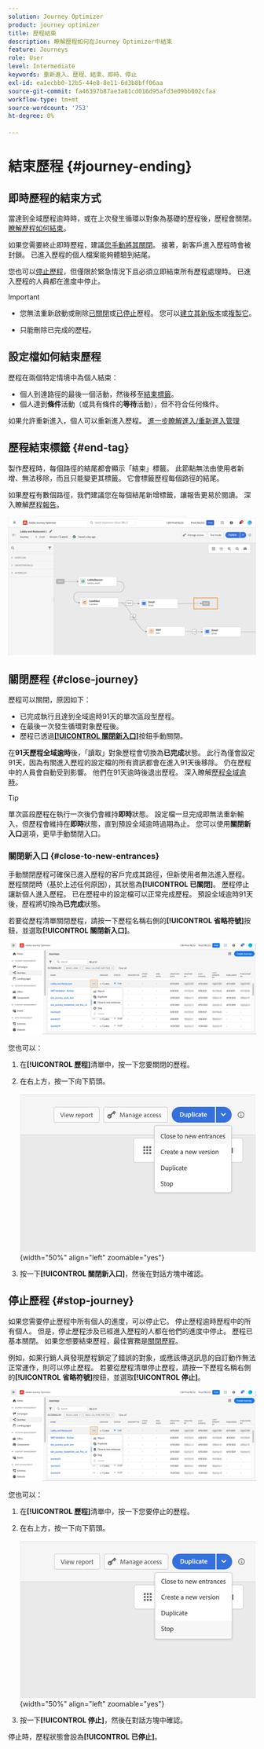 ```yaml
---
solution: Journey Optimizer
product: journey optimizer
title: 歷程結束
description: 瞭解歷程如何在Journey Optimizer中結束
feature: Journeys
role: User
level: Intermediate
keywords: 重新進入、歷程、結束、即時、停止
exl-id: ea1ecbb0-12b5-44e8-8e11-6d3b8bff06aa
source-git-commit: fa46397b87ae3a81cd016d95afd3e09bb002cfaa
workflow-type: tm+mt
source-wordcount: '753'
ht-degree: 0%

---
```


# 結束歷程 {#journey-ending}

## 即時歷程的結束方式

當達到全域歷程逾時時，或在上次發生循環以對象為基礎的歷程後，歷程會關閉。 [瞭解歷程如何結束](#close-journey)。

如果您需要終止即時歷程，建議[您手動將其關閉](#close-to-new-entrances)。 接著，新客戶進入歷程時會被封鎖。 已進入歷程的個人檔案能夠體驗到結尾。

您也可以[停止歷程](#stop-journey)，但僅限於緊急情況下且必須立即結束所有歷程處理時。 已進入歷程的人員都在進度中停止。

>[!IMPORTANT]
>
>* 您無法重新啟動或刪除[已關閉](#close-journey)或[已停止](#stop-journey)歷程。 您可以[建立其新版本](publishing-the-journey.md#journey-versions-journey-versions)或[複製它](journey-ui.md#duplicate-a-journey-duplicate-a-journey)。
>
>* 只能刪除已完成的歷程。

## 設定檔如何結束歷程

歷程在兩個特定情境中為個人結束：

* 個人到達路徑的最後一個活動，然後移至[結束標籤](#end-tag)。
* 個人達到&#x200B;**條件**&#x200B;活動（或具有條件的&#x200B;**等待**&#x200B;活動），但不符合任何條件。

如果允許重新進入，個人可以重新進入歷程。 [進一步瞭解進入/重新進入管理](../building-journeys/journey-properties.md#entrance)

## 歷程結束標籤 {#end-tag}

製作歷程時，每個路徑的結尾都會顯示「結束」標籤。 此節點無法由使用者新增、無法移除，而且只能變更其標籤。 它會標籤歷程每個路徑的結尾。

如果歷程有數個路徑，我們建議您在每個結尾新增標籤，讓報告更易於閱讀。 深入瞭解[歷程報告](../reports/live-report.md)。

![](assets/journey-end.png)

## 關閉歷程 {#close-journey}

歷程可以關閉，原因如下：

* 已完成執行且達到全域逾時91天的單次區段型歷程。
* 在最後一次發生循環對象歷程後。
* 歷程已透過[**[!UICONTROL 關閉新入口]**](#close-to-new-entrances)按鈕手動關閉。

在&#x200B;**91天歷程全域逾時**&#x200B;後，「讀取」對象歷程會切換為&#x200B;**已完成**&#x200B;狀態。 此行為僅會設定91天，因為有關進入歷程的設定檔的所有資訊都會在進入91天後移除。 仍在歷程中的人員會自動受到影響。 他們在91天逾時後退出歷程。  深入瞭解[歷程全域逾時](../building-journeys/journey-properties.md#global_timeout)。

>[!TIP]
>
>單次區段歷程在執行一次後仍會維持&#x200B;**即時**&#x200B;狀態。 設定檔一旦完成即無法重新輸入，但歷程會維持在&#x200B;**即時**&#x200B;狀態，直到預設全域逾時過期為止。 您可以使用&#x200B;**關閉新入口**&#x200B;選項，更早手動關閉入口。

### 關閉新入口 {#close-to-new-entrances}

手動關閉歷程可確保已進入歷程的客戶完成其路徑，但新使用者無法進入歷程。 歷程關閉時（基於上述任何原因），其狀態為&#x200B;**[!UICONTROL 已關閉]**。 歷程停止讓新個人進入歷程。 已在歷程中的設定檔可以正常完成歷程。 預設全域逾時91天後，歷程將切換為&#x200B;**已完成**&#x200B;狀態。

若要從歷程清單關閉歷程，請按一下歷程名稱右側的&#x200B;**[!UICONTROL 省略符號]**&#x200B;按鈕，並選取&#x200B;**[!UICONTROL 關閉新入口]**。

![](assets/journey-finish-quick-action.png)

您也可以：

1. 在&#x200B;**[!UICONTROL 歷程]**&#x200B;清單中，按一下您要關閉的歷程。
1. 在右上方，按一下向下箭頭。

   ![](assets/finish_drop_down_list.png){width="50%" align="left" zoomable="yes"}

1. 按一下&#x200B;**[!UICONTROL 關閉新入口]**，然後在對話方塊中確認。




## 停止歷程 {#stop-journey}

如果您需要停止歷程中所有個人的進度，可以停止它。 停止歷程逾時歷程中的所有個人。 但是，停止歷程涉及已經進入歷程的人都在他們的進度中停止。 歷程已基本關閉。 如果您想要結束歷程，最佳實務是[關閉歷程](#close-journey)。


例如，如果行銷人員發現歷程鎖定了錯誤的對象，或應該傳送訊息的自訂動作無法正常運作，則可以停止歷程。 若要從歷程清單停止歷程，請按一下歷程名稱右側的&#x200B;**[!UICONTROL 省略符號]**&#x200B;按鈕，並選取&#x200B;**[!UICONTROL 停止]**。

![](assets/journey-finish-quick-action.png)

您也可以：

1. 在&#x200B;**[!UICONTROL 歷程]**&#x200B;清單中，按一下您要停止的歷程。
1. 在右上方，按一下向下箭頭。

   ![](assets/finish_drop_down_list2.png){width="50%" align="left" zoomable="yes"}

1. 按一下&#x200B;**[!UICONTROL 停止]**，然後在對話方塊中確認。

停止時，歷程狀態會設為&#x200B;**[!UICONTROL 已停止]**。
